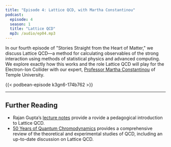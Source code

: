 ```yaml
---
title: "Episode 4: Lattice QCD, with Martha Constantinou"
podcast:
  episode: 4
  season: 1
  title: "Lattice QCD"
  mp3: /audio/ep04.mp3
---
```


In our fourth episode of "Stories Straight from the Heart of Matter," we discuss Lattice QCD—a method for calculating observables of the strong interaction using methods of statistical physics and advanced computing. We explore exactly how this works and the role Lattice QCD will play for the Electron-Ion Collider with our expert, [Professor Martha Constantinou](/guests/constantinou) of Temple University.

{{< podbean-episode k3gn6-174b762 >}}

---

## Further Reading  

* Rajan Gupta’s  [lecture notes](https://inspirehep.net/literature/454590) provide a rovide a pedagogical introduction to Lattice QCD.
* [50 Years of Quantum Chromodynamics](https://inspirehep.net/literature/2617065) provides a comprehensive review of the theoretical and experimental studies of QCD, including an up-to-date discussion on Lattice QCD.
